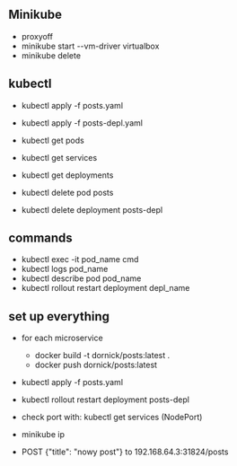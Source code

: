 
## Minikube

- proxyoff
- minikube start --vm-driver virtualbox
- minikube delete

## kubectl

- kubectl apply -f posts.yaml
- kubectl apply -f posts-depl.yaml

- kubectl get pods
- kubectl get services 
- kubectl get deployments

- kubectl delete pod posts
- kubectl delete deployment posts-depl

## commands

- kubectl exec -it pod_name cmd
- kubectl logs pod_name
- kubectl describe pod pod_name
- kubectl rollout restart deployment depl_name

## set up everything

- for each microservice
    - docker build -t dornick/posts:latest .
    - docker push dornick/posts:latest
    
- kubectl apply -f posts.yaml
- kubectl rollout restart deployment posts-depl

- check port with: kubectl get services (NodePort)
- minikube ip

- POST {"title": "nowy post"} to 192.168.64.3:31824/posts
